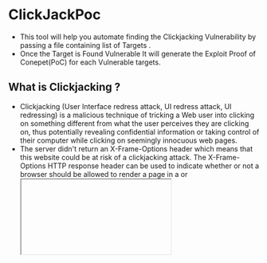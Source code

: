 # ClickJackPoc

- This tool will help you automate finding the Clickjacking Vulnerability by passing a file containing list of Targets .
- Once the Target is Found Vulnerable It will generate the Exploit Proof of Conepet(PoC) for each Vulnerable targets.

## What is Clickjacking ?

- Clickjacking (User Interface redress attack, UI redress attack, UI redressing) is a malicious technique of tricking a Web user into clicking on something different from what the user perceives they are clicking on, thus potentially revealing confidential information or taking control of their computer while clicking on seemingly innocuous web pages.
- The server didn't return an X-Frame-Options header which means that this website could be at risk of a clickjacking attack. The X-Frame-Options HTTP response header can be used to indicate whether or not a browser should be allowed to render a page in a <frame> or <iframe>. 
- Sites can use "X-Frame-Options" in the headers to avoid clickjacking attacks by ensuring that their content is not embedded into other sites.
- [Reference](https://owasp.org/www-community/attacks/Clickjacking)

## Installation:
````
git clone https://github.com/Raiders0786/ClickjackPoc.git
cd ClickjackPoc
pip install -r requirements.txt
````

## Example:
Example Usage of the Tool
````
python3 clickJackPoc.py -f domains.txt
````

![1](usage.png)

## Allowed Targets Format:

````
http://target.com
target.com
www.target.com
https://tartget.com/
https://IP:Port
IP:Port
http://IP:Port/login
http://www.target.com/directory
https://www.target.com/directory
````

## Benifits:
- It will take all the targets from the file passed.
- Make the exploit Poc by creating a HTML File with `TargetName.html` as the Output.
- Will Print `Not Vulnerable` if Target is not Vulnerable.

## Reach Me :
- `Do Tag Me if you get Rewarded💸💰 , Will be Very Happy to hear that 😄 !`
- Let me know if you have any Suggestion's or want to Collaborate.
- This tool is made for Learning Purpose ! 


<a href="https://www.linkedin.com/in/chirag-agrawal-770488144/" target="_blank"><img src="https://img.shields.io/badge/LinkedIn-0077B5?style=for-the-badge&logo=linkedin&logoColor=white" alt="Linkedin" style="height: 60px !important;width: 170px !important;" ></a>
<img alt="Twitter Follow" src="https://img.shields.io/twitter/follow/__Raiders?style=social" width="170" height="50">